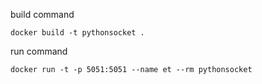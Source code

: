 
build command
```
docker build -t pythonsocket .
```
run command
```
docker run -t -p 5051:5051 --name et --rm pythonsocket
```